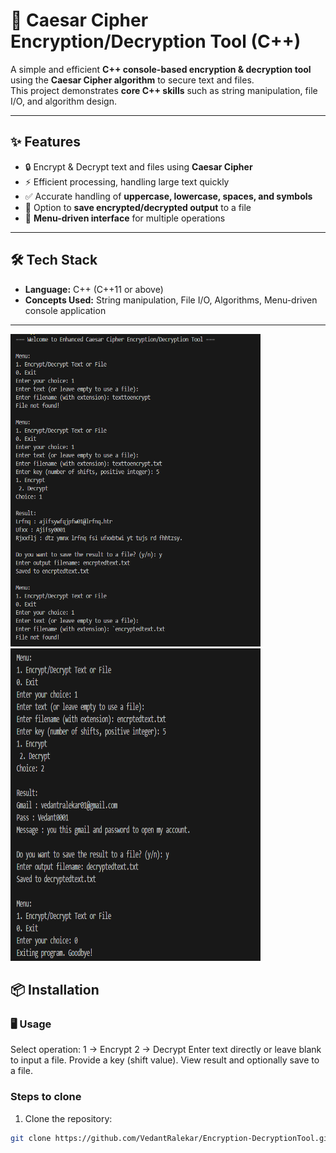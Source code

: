 # 🔐 Caesar Cipher Encryption/Decryption Tool (C++)

A simple and efficient **C++ console-based encryption & decryption tool** using the **Caesar Cipher algorithm** to secure text and files.  
This project demonstrates **core C++ skills** such as string manipulation, file I/O, and algorithm design.  

---

## ✨ Features
- 🔒 Encrypt & Decrypt text and files using **Caesar Cipher**  
- ⚡ Efficient processing, handling large text quickly  
- ✅ Accurate handling of **uppercase, lowercase, spaces, and symbols**  
- 💾 Option to **save encrypted/decrypted output** to a file  
- 🎯 **Menu-driven interface** for multiple operations  

---

## 🛠️ Tech Stack
- **Language:** C++ (C++11 or above)  
- **Concepts Used:** String manipulation, File I/O, Algorithms, Menu-driven console application  

---

<p float="left">
   <img src="https://github.com/VedantRalekar/Encryption-DecryptionTool/blob/main/Screenshot%202025-09-20%20165046.png" width="400"height="500"/>
  <img src="https://github.com/VedantRalekar/Encryption-DecryptionTool/blob/main/Screenshot%202025-09-20%20165111.png" width="400"height="500"/>
</p>

## 📦 Installation

### 🖥️ Usage

Select operation:
1 → Encrypt
2 → Decrypt
Enter text directly or leave blank to input a file.
Provide a key (shift value).
View result and optionally save to a file.

### **Steps to clone**
1. Clone the repository:
```bash
git clone https://github.com/VedantRalekar/Encryption-DecryptionTool.git
       
